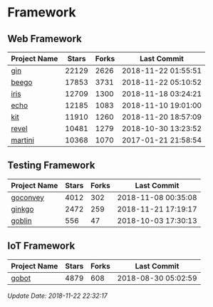 # Framework

## Web Framework

| Project Name | Stars | Forks | Last Commit |
| ------------ | ----- | ----- | ----------- |
| [gin](https://github.com/gin-gonic/gin) | 22129 | 2626 | 2018-11-22 01:55:51 |
| [beego](https://github.com/astaxie/beego) | 17853 | 3731 | 2018-11-22 05:10:52 |
| [iris](https://github.com/kataras/iris) | 12709 | 1300 | 2018-11-18 03:24:21 |
| [echo](https://github.com/labstack/echo) | 12185 | 1083 | 2018-11-10 19:01:00 |
| [kit](https://github.com/go-kit/kit) | 11910 | 1260 | 2018-11-20 18:57:09 |
| [revel](https://github.com/revel/revel) | 10481 | 1279 | 2018-10-30 13:23:52 |
| [martini](https://github.com/go-martini/martini) | 10368 | 1070 | 2017-01-21 21:58:54 |

## Testing Framework

| Project Name | Stars | Forks | Last Commit |
| ------------ | ----- | ----- | ----------- |
| [goconvey](https://github.com/smartystreets/goconvey) | 4012 | 302 | 2018-11-08 00:35:08 |
| [ginkgo](https://github.com/onsi/ginkgo) | 2472 | 259 | 2018-11-21 17:19:17 |
| [goblin](https://github.com/franela/goblin) | 556 | 47 | 2018-10-03 17:30:13 |

## IoT Framework

| Project Name | Stars | Forks | Last Commit |
| ------------ | ----- | ----- | ----------- |
| [gobot](https://github.com/hybridgroup/gobot) | 4879 | 608 | 2018-08-30 05:02:59 |

*Update Date: 2018-11-22 22:32:17*